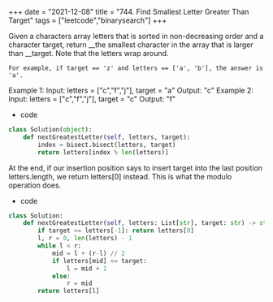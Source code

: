 +++ 
date = "2021-12-08"
title = "744. Find Smallest Letter Greater Than Target"
tags = ["leetcode","binarysearch"]
+++

Given a characters array letters that is sorted in non-decreasing order and a character target, return __the smallest character in the array that is larger than __target.
Note that the letters wrap around.

	For example, if target == 'z' and letters == ['a', 'b'], the answer is 'a'. 
Example 1:
Input: letters = ["c","f","j"], target = "a" Output: "c" 
Example 2:
Input: letters = ["c","f","j"], target = "c" Output: "f"

- code
```py
class Solution(object):
    def nextGreatestLetter(self, letters, target):
        index = bisect.bisect(letters, target)
        return letters[index % len(letters)]
```
At the end, if our insertion position says to insert target into the last position letters.length, we return letters[0] instead. This is what the modulo operation does.
- code
```py
class Solution:
    def nextGreatestLetter(self, letters: List[str], target: str) -> str:
        if target >= letters[-1]: return letters[0]
        l, r = 0, len(letters) - 1
        while l < r:
            mid = l + (r-l) // 2
            if letters[mid] <= target:
                l = mid + 1
            else:
                r = mid
        return letters[l]
```
